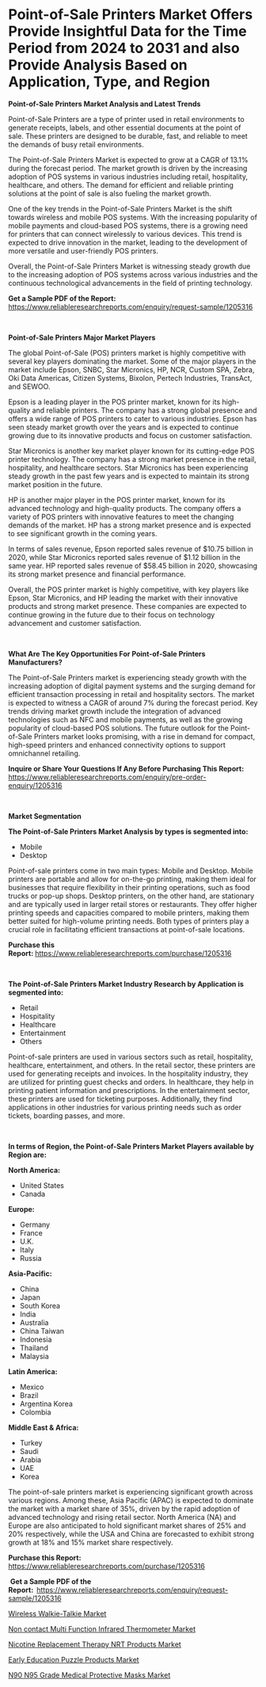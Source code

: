 <p><h1>Point-of-Sale Printers Market Offers Provide Insightful Data for the Time Period from 2024 to 2031 and also Provide Analysis Based on Application, Type, and Region</h1></p><p><strong>Point-of-Sale Printers Market Analysis and Latest Trends</strong></p>
<p><p>Point-of-Sale Printers are a type of printer used in retail environments to generate receipts, labels, and other essential documents at the point of sale. These printers are designed to be durable, fast, and reliable to meet the demands of busy retail environments.</p><p>The Point-of-Sale Printers Market is expected to grow at a CAGR of 13.1% during the forecast period. The market growth is driven by the increasing adoption of POS systems in various industries including retail, hospitality, healthcare, and others. The demand for efficient and reliable printing solutions at the point of sale is also fueling the market growth.</p><p>One of the key trends in the Point-of-Sale Printers Market is the shift towards wireless and mobile POS systems. With the increasing popularity of mobile payments and cloud-based POS systems, there is a growing need for printers that can connect wirelessly to various devices. This trend is expected to drive innovation in the market, leading to the development of more versatile and user-friendly POS printers.</p><p>Overall, the Point-of-Sale Printers Market is witnessing steady growth due to the increasing adoption of POS systems across various industries and the continuous technological advancements in the field of printing technology.</p></p>
<p><strong>Get a Sample PDF of the Report:&nbsp;</strong> <a href="https://www.reliableresearchreports.com/enquiry/request-sample/1205316">https://www.reliableresearchreports.com/enquiry/request-sample/1205316</a></p>
<p>&nbsp;</p>
<p><strong>Point-of-Sale Printers Major Market Players</strong></p>
<p><p>The global Point-of-Sale (POS) printers market is highly competitive with several key players dominating the market. Some of the major players in the market include Epson, SNBC, Star Micronics, HP, NCR, Custom SPA, Zebra, Oki Data Americas, Citizen Systems, Bixolon, Pertech Industries, TransAct, and SEWOO.</p><p>Epson is a leading player in the POS printer market, known for its high-quality and reliable printers. The company has a strong global presence and offers a wide range of POS printers to cater to various industries. Epson has seen steady market growth over the years and is expected to continue growing due to its innovative products and focus on customer satisfaction.</p><p>Star Micronics is another key market player known for its cutting-edge POS printer technology. The company has a strong market presence in the retail, hospitality, and healthcare sectors. Star Micronics has been experiencing steady growth in the past few years and is expected to maintain its strong market position in the future.</p><p>HP is another major player in the POS printer market, known for its advanced technology and high-quality products. The company offers a variety of POS printers with innovative features to meet the changing demands of the market. HP has a strong market presence and is expected to see significant growth in the coming years.</p><p>In terms of sales revenue, Epson reported sales revenue of $10.75 billion in 2020, while Star Micronics reported sales revenue of $1.12 billion in the same year. HP reported sales revenue of $58.45 billion in 2020, showcasing its strong market presence and financial performance.</p><p>Overall, the POS printer market is highly competitive, with key players like Epson, Star Micronics, and HP leading the market with their innovative products and strong market presence. These companies are expected to continue growing in the future due to their focus on technology advancement and customer satisfaction.</p></p>
<p>&nbsp;</p>
<p><strong>What Are The Key Opportunities For Point-of-Sale Printers Manufacturers?</strong></p>
<p><p>The Point-of-Sale Printers market is experiencing steady growth with the increasing adoption of digital payment systems and the surging demand for efficient transaction processing in retail and hospitality sectors. The market is expected to witness a CAGR of around 7% during the forecast period. Key trends driving market growth include the integration of advanced technologies such as NFC and mobile payments, as well as the growing popularity of cloud-based POS solutions. The future outlook for the Point-of-Sale Printers market looks promising, with a rise in demand for compact, high-speed printers and enhanced connectivity options to support omnichannel retailing.</p></p>
<p><strong>Inquire or Share Your Questions If Any Before Purchasing This Report:</strong> <a href="https://www.reliableresearchreports.com/enquiry/pre-order-enquiry/1205316">https://www.reliableresearchreports.com/enquiry/pre-order-enquiry/1205316</a></p>
<p>&nbsp;</p>
<p><strong>Market Segmentation</strong></p>
<p><strong>The Point-of-Sale Printers Market Analysis by types is segmented into:</strong></p>
<p><ul><li>Mobile</li><li>Desktop</li></ul></p>
<p><p>Point-of-sale printers come in two main types: Mobile and Desktop. Mobile printers are portable and allow for on-the-go printing, making them ideal for businesses that require flexibility in their printing operations, such as food trucks or pop-up shops. Desktop printers, on the other hand, are stationary and are typically used in larger retail stores or restaurants. They offer higher printing speeds and capacities compared to mobile printers, making them better suited for high-volume printing needs. Both types of printers play a crucial role in facilitating efficient transactions at point-of-sale locations.</p></p>
<p><strong>Purchase this Report:&nbsp;</strong><a href="https://www.reliableresearchreports.com/purchase/1205316">https://www.reliableresearchreports.com/purchase/1205316</a></p>
<p>&nbsp;</p>
<p><strong>The Point-of-Sale Printers Market Industry Research by Application is segmented into:</strong></p>
<p><ul><li>Retail</li><li>Hospitality</li><li>Healthcare</li><li>Entertainment</li><li>Others</li></ul></p>
<p><p>Point-of-sale printers are used in various sectors such as retail, hospitality, healthcare, entertainment, and others. In the retail sector, these printers are used for generating receipts and invoices. In the hospitality industry, they are utilized for printing guest checks and orders. In healthcare, they help in printing patient information and prescriptions. In the entertainment sector, these printers are used for ticketing purposes. Additionally, they find applications in other industries for various printing needs such as order tickets, boarding passes, and more.</p></p>
<p>&nbsp;</p>
<p><strong>In terms of Region, the Point-of-Sale Printers Market Players available by Region are:</strong></p>
<p>
    <p> <strong> North America: </strong>
        <ul>
            <li>United States</li>
            <li>Canada</li>
        </ul>
        </p> 
    <p> <strong> Europe: </strong>
        <ul>
            <li>Germany</li>
            <li>France</li>
            <li>U.K.</li>
            <li>Italy</li>
            <li>Russia</li>
        </ul>
        </p> 
    <p> <strong> Asia-Pacific: </strong>
        <ul>
            <li>China</li>
            <li>Japan</li>
            <li>South Korea</li>
            <li>India</li>
            <li>Australia</li>
            <li>China Taiwan</li>
            <li>Indonesia</li>
            <li>Thailand</li>
            <li>Malaysia</li>
        </ul>
        </p> 
    <p> <strong> Latin America: </strong>
        <ul>
            <li>Mexico</li>
            <li>Brazil</li>
            <li>Argentina Korea</li>
            <li>Colombia</li>
        </ul>
        </p> 
    <p> <strong> Middle East & Africa: </strong>
        <ul>
            <li>Turkey</li>
            <li>Saudi</li>
            <li>Arabia</li>
            <li>UAE</li>
            <li>Korea</li>
        </ul>
    </p>
    </p>
<p><p>The point-of-sale printers market is experiencing significant growth across various regions. Among these, Asia Pacific (APAC) is expected to dominate the market with a market share of 35%, driven by the rapid adoption of advanced technology and rising retail sector. North America (NA) and Europe are also anticipated to hold significant market shares of 25% and 20% respectively, while the USA and China are forecasted to exhibit strong growth at 18% and 15% market share respectively.</p></p>
<p><strong>Purchase this Report: </strong><a href="https://www.reliableresearchreports.com/purchase/1205316">https://www.reliableresearchreports.com/purchase/1205316</a></p>
<p>&nbsp;<strong>Get a Sample PDF of the Report:&nbsp;&nbsp;</strong><a href="https://www.reliableresearchreports.com/enquiry/request-sample/1205316">https://www.reliableresearchreports.com/enquiry/request-sample/1205316</a></p>
<p><strong></strong></p>
<p><p><a href="https://github.com/brentleyjimmiealvaradoz4l1rea/Market-Research-Report-List-1/blob/main/wireless-walkie-talkie-market.md">Wireless Walkie-Talkie Market</a></p><p><a href="https://medium.com/@gracedavis57/non-contact-multi-function-infrared-thermometer-market-research-report-its-history-and-forecast-991738cdaaf5">Non contact Multi Function Infrared Thermometer Market</a></p><p><a href="https://medium.com/@gracedavis57/analyzing-nicotine-replacement-therapy-nrt-products-market-global-industry-perspective-and-999c0269c860">Nicotine Replacement Therapy NRT Products Market</a></p><p><a href="https://github.com/Angelnienowdseej3e45z3p8c/Market-Research-Report-List-1/blob/main/early-education-puzzle-products-market.md">Early Education Puzzle Products Market</a></p><p><a href="https://medium.com/@gracedavis57/n90-n95-grade-medical-protective-masks-market-furnishes-information-on-market-share-market-trends-3470df6576e2">N90 N95 Grade Medical Protective Masks Market</a></p></p>